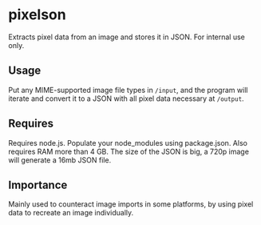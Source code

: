 # pixelson
Extracts pixel data from an image and stores it in JSON. For internal use only.

## Usage
Put any MIME-supported image file types in `/input`, and the program will iterate and convert it to a JSON with all pixel data necessary at `/output`.

## Requires
Requires node.js. Populate your node_modules using package.json. Also requires RAM more than 4 GB.
The size of the JSON is big, a 720p image will generate a 16mb JSON file.

## Importance
Mainly used to counteract image imports in some platforms, by using pixel data to recreate an image individually.
